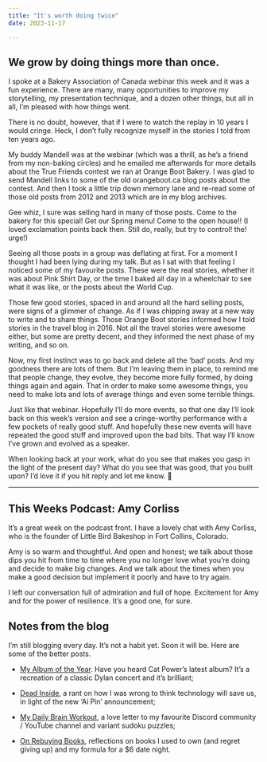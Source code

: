 ```yaml
---
title: "It's worth doing twice"
date: 2023-11-17

---
```

## We grow by doing things more than once.


I spoke at a Bakery Association of Canada webinar this week and it was a fun experience.  There are many, many opportunities to improve my storytelling, my presentation technique, and a dozen other things, but all in all, I’m pleased with how things went.


There is no doubt, however, that if I were to watch the replay in 10 years I would cringe.  Heck, I don’t fully recognize myself in the stories I told from ten years ago.


My buddy Mandell was at the webinar (which was a thrill, as he’s a friend from my non-baking circles) and he emailed me afterwards for more details about the True Friends contest we ran at Orange Boot Bakery.  I was glad to send Mandell links to some of the old orangeboot.ca blog posts about the contest.  And then I took a little trip down memory lane and re-read some of those old posts from 2012 and 2013 which are in my blog archives.   


Gee whiz, I sure was selling hard in many of those posts.  Come to the bakery for this special!  Get our Spring menu!  Come to the open house!!  (I loved exclamation points back then.  Still do, really, but try to control! the! urge!)  


Seeing all those posts in a group was deflating at first.  For a moment I thought I had been lying during my talk.  But as I sat with that feeling I noticed some of my favourite posts.  These were the real stories, whether it was about Pink Shirt Day, or the time I baked all day in a wheelchair to see what it was like, or the posts about the World Cup.  


Those few good stories, spaced in and around all the hard selling posts, were signs of a glimmer of change.  As if I was chipping away at a new way to write and to share things.   Those Orange Boot stories informed how I told stories in the travel blog in 2016.  Not all the travel stories were awesome either, but some are pretty decent, and they informed the next phase of my writing, and so on.


Now, my first instinct was to go back and delete all the ‘bad’ posts.  And my goodness there are lots of them.  But I’m leaving them in place, to remind me that people change, they evolve, they become more fully formed, by doing things again and again.  That in order to make some awesome things, you need to make lots and lots of average things and even some terrible things.  


Just like that webinar.  Hopefully I’ll do more events, so that one day I’ll look back on this week’s version and see a cringe-worthy performance with a few pockets of really good stuff.  And hopefully these new events will have repeated the good stuff and improved upon the bad bits.  That way I’ll know I’ve grown and evolved as a speaker.


When looking back at your work, what do you see that makes you gasp in the light of the present day?  What do you see that was good, that you built upon?  I’d love it if you hit reply and let me know.  💖 

<hr>


## This Weeks Podcast: Amy Corliss


It’s a great week on the podcast front.  I have a lovely chat with Amy Corliss, who is the founder of Little Bird Bakeshop in Fort Collins, Colorado. 


Amy is so warm and thoughtful.  And open and honest; we talk about those dips you hit from time to time where you no longer love what you’re doing and decide to make big changes.  And we talk about the times when you make a good decision but implement it poorly and have to try again. 


I left our conversation full of admiration and full of hope.  Excitement for Amy and for the power of resilience.  It’s a good one, for sure. 


## Notes from the blog

I’m still blogging every day. It’s not a habit yet. Soon it will be.  Here are some of the better posts. 

-  [My Album of the Year](/blog/my-album-of-the-year-cat-power-sings-dylan/).  Have you heard Cat Power’s latest album?  It’s a recreation of a classic Dylan concert and it’s brilliant;

- [Dead Inside](/blog/dead-inside/), a rant on how I was wrong to think technology will save us, in light of the new ‘Ai Pin’ announcement;

- [My Daily Brain Workout](/blog/my-daily-brain-workout/), a love letter to my favourite Discord community /  YouTube channel and variant sudoku puzzles;

- [On Rebuying Books](/blog/on-rebuying-books/), reflections on books I used to own (and regret giving up) and my formula for a $6 date night.


